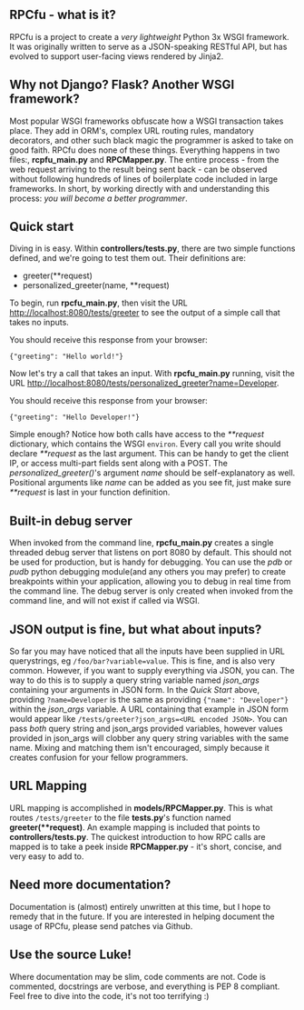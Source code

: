 ## RPCfu - what is it? ##

RPCfu is a project to create a _very lightweight_ Python 3x WSGI framework. It was originally written to serve as a JSON-speaking RESTful API, but has evolved to support user-facing views rendered by Jinja2.

## Why not Django? Flask? Another WSGI framework? ##

Most popular WSGI frameworks obfuscate how a WSGI transaction takes place. They add in ORM's, complex URL routing rules, mandatory decorators, and other such black magic the programmer is asked to take on good faith. RPCfu does none of these things. Everything happens in two files:, __rcpfu_main.py__ and __RPCMapper.py__. The entire process - from the web request arriving to the result being sent back - can be observed  without following  hundreds of lines of boilerplate code included in large frameworks. In short, by working directly with and understanding this process: _you will become a better programmer_.

## Quick start ##

Diving in is easy. Within __controllers/tests.py__, there are two simple functions defined, and we're going to test them out. Their definitions are:

*  greeter(**request) 
*  personalized_greeter(name, **request) 

To begin, run __rpcfu_main.py__, then visit the URL [http://localhost:8080/tests/greeter](http://localhost:8080/tests/greeter) to see the output of a simple call that takes no inputs.

You should receive this response from your browser:

    {"greeting": "Hello world!"}

Now let's try a call that takes an input. With __rpcfu_main.py__ running, visit the URL [http://localhost:8080/tests/personalized_greeter?name=Developer](http://localhost:8080/tests/personalized_greeter?name=Developer).

You should receive this response from your browser:

    {"greeting": "Hello Developer!"}

Simple enough? Notice how both calls have access to the _**request_ dictionary, which contains the WSGI `environ`. Every call you write should declare _**request_ as the last argument. This can be handy to get the client IP, or access multi-part fields sent along with a POST. The *personalized_greeter()*'s argument _name_ should be self-explanatory as well. Positional arguments like _name_ can be added as you see fit, just make sure _**request_ is last in your function definition.

## Built-in debug server ##

When invoked from the command line, __rpcfu_main.py__ creates a single threaded debug server that listens on port 8080 by default. This should not be used for production, but is handy for debugging. You can use the _pdb_ or _pudb_ python debugging module(and any others you may prefer) to create breakpoints within your application, allowing you to debug in real time from the command line. The debug server is only created when invoked from the command line, and will not exist if called via WSGI.

## JSON output is fine, but what about inputs? ##

So far you may have noticed that all the inputs have been supplied in URL querystrings, eg `/foo/bar?variable=value`. This is fine, and is also very common. However, if you want to supply everything via JSON, you can. The way to do this is to supply a query string variable named *json_args* containing your arguments in JSON form. In the _Quick Start_ above, providing `?name=Developer` is the same as providing `{"name": "Developer"}` within the *json_args* variable. A URL containing that example in JSON form would appear like `/tests/greeter?json_args=<URL encoded JSON>`. You can pass _both_ query string and json_args provided variables, however values provided in json_args will clobber any query string variables with the same name. Mixing and matching them isn't encouraged, simply because it creates confusion for your fellow programmers.

## URL Mapping ##

URL mapping is accomplished in __models/RPCMapper.py__. This is what routes `/tests/greeter` to the file __tests.py__'s function named __greeter(**request)__. An example mapping is included that points to __controllers/tests.py__. The quickest introduction to how RPC calls are mapped is to take a peek inside __RPCMapper.py__ - it's short, concise, and very easy to add to.

## Need more documentation? ##

Documentation is (almost) entirely unwritten at this time, but I hope to remedy that in the future. If you are interested in helping document the usage of RPCfu, please send patches via Github.

## Use the source Luke! ##

Where documentation may be slim, code comments are not. Code is commented, docstrings are verbose, and everything is PEP 8 compliant. Feel free to dive into the code, it's not too terrifying :)
